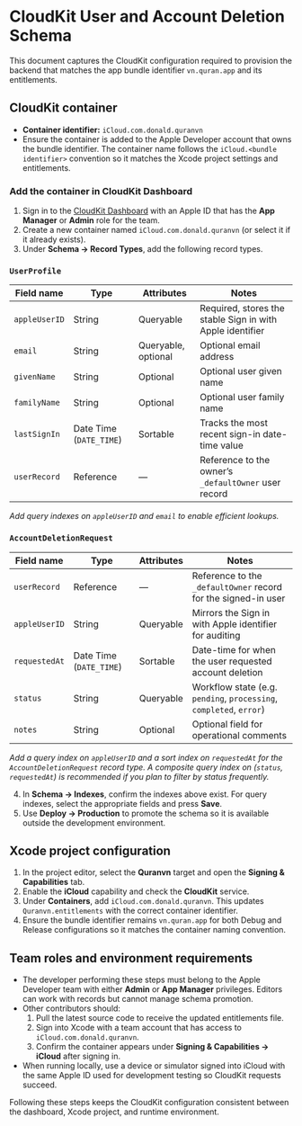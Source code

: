 # CloudKit User and Account Deletion Schema

This document captures the CloudKit configuration required to provision the backend that matches the app bundle identifier `vn.quran.app` and its entitlements.

## CloudKit container

* **Container identifier:** `iCloud.com.donald.quranvn`
* Ensure the container is added to the Apple Developer account that owns the bundle identifier. The container name follows the `iCloud.<bundle identifier>` convention so it matches the Xcode project settings and entitlements.

### Add the container in CloudKit Dashboard

1. Sign in to the [CloudKit Dashboard](https://icloud.developer.apple.com/dashboard/) with an Apple ID that has the **App Manager** or **Admin** role for the team.
2. Create a new container named `iCloud.com.donald.quranvn` (or select it if it already exists).
3. Under **Schema → Record Types**, add the following record types.

### `UserProfile`

| Field name    | Type                   | Attributes          | Notes                                                       |
|---------------|------------------------|---------------------|-------------------------------------------------------------|
| `appleUserID` | String                 | Queryable           | Required, stores the stable Sign in with Apple identifier   |
| `email`       | String                 | Queryable, optional | Optional email address                                      |
| `givenName`   | String                 | Optional            | Optional user given name                                    |
| `familyName`  | String                 | Optional            | Optional user family name                                   |
| `lastSignIn`  | Date Time (`DATE_TIME`) | Sortable           | Tracks the most recent sign-in date-time value              |
| `userRecord`  | Reference              | —                   | Reference to the owner’s `_defaultOwner` user record        |

*Add query indexes on `appleUserID` and `email` to enable efficient lookups.*

### `AccountDeletionRequest`

| Field name   | Type                   | Attributes          | Notes                                                                 |
|--------------|------------------------|---------------------|-----------------------------------------------------------------------|
| `userRecord` | Reference              | —                   | Reference to the `_defaultOwner` record for the signed-in user         |
| `appleUserID` | String                | Queryable           | Mirrors the Sign in with Apple identifier for auditing                 |
| `requestedAt` | Date Time (`DATE_TIME`) | Sortable           | Date-time for when the user requested account deletion                 |
| `status`     | String                 | Queryable           | Workflow state (e.g. `pending`, `processing`, `completed`, `error`)    |
| `notes`      | String                 | Optional            | Optional field for operational comments                               |

*Add a query index on `appleUserID` and a sort index on `requestedAt` for the `AccountDeletionRequest` record type. A composite query index on (`status`, `requestedAt`) is recommended if you plan to filter by status frequently.*

4. In **Schema → Indexes**, confirm the indexes above exist. For query indexes, select the appropriate fields and press **Save**.
5. Use **Deploy → Production** to promote the schema so it is available outside the development environment.

## Xcode project configuration

1. In the project editor, select the **Quranvn** target and open the **Signing & Capabilities** tab.
2. Enable the **iCloud** capability and check the **CloudKit** service.
3. Under **Containers**, add `iCloud.com.donald.quranvn`. This updates `Quranvn.entitlements` with the correct container identifier.
4. Ensure the bundle identifier remains `vn.quran.app` for both Debug and Release configurations so it matches the container naming convention.

## Team roles and environment requirements

* The developer performing these steps must belong to the Apple Developer team with either **Admin** or **App Manager** privileges. Editors can work with records but cannot manage schema promotion.
* Other contributors should:
  1. Pull the latest source code to receive the updated entitlements file.
  2. Sign into Xcode with a team account that has access to `iCloud.com.donald.quranvn`.
  3. Confirm the container appears under **Signing & Capabilities → iCloud** after signing in.
* When running locally, use a device or simulator signed into iCloud with the same Apple ID used for development testing so CloudKit requests succeed.

Following these steps keeps the CloudKit configuration consistent between the dashboard, Xcode project, and runtime environment.
